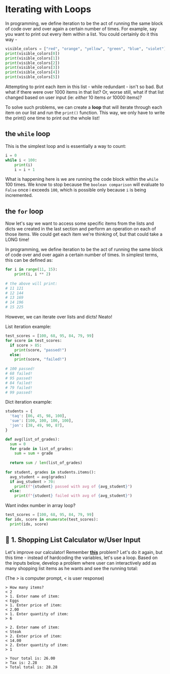 <!---
{"next": "Topics/pandas.md","title": "Loops"}
-->

# Iterating with Loops

In programming, we define iteration to be the act of running the same block of code over and over again a certain number of times. For example, say you want to print out every item within a list. You could certainly do it this way -

```python
visible_colors = ["red", "orange", "yellow", "green", "blue", "violet"]
print(visible_colors[0])
print(visible_colors[1])
print(visible_colors[2])
print(visible_colors[3])
print(visible_colors[4])
print(visible_colors[5])
```

Attempting to print each item in this list - while redundant - isn't so bad. But what if there were over 1000 items in that list? Or, worse still, what if that list changed based on user input (ie: *either* 10 items *or* 10000 items)?

To solve such problems, we can create a **loop** that will iterate through each item on our list and run the `print()` function. This way, we only have to write the print() one time to print out the whole list!

## the `while` loop

This is the simplest loop and is essentially a way to count:

```python
i = 0
while i < 100:
	print(i)
	i = i + 1
```

What is happening here is we are running the code block within the `while` 100 times. We know to stop because the `boolean comparison` will evaluate to `False` once i exceeds `100`, which is possible only because `i` is being incremented.

## the `for` loop

Now let's say we want to access some specific items from the lists and dicts we created in the last section and perform an operation on each of those items. We could get each item we're thinking of, but that could take a LONG time! 

In programming, we define iteration to be the act of running the same block of code over and over again a certain number of times. In simplest terms, this can be defined as:

```python
for i in range(11, 15):
    print(i, i ** 2)
    
# the above will print:
# 11 121
# 12 144
# 13 169
# 14 196
# 15 225
```

However, we can iterate over lists and dicts! Neato!

List iteration example:

```python
test_scores = [100, 68, 95, 84, 79, 99]
for score in test_scores:
  if score > 85:
    print(score, "passed!")
  else:
    print(score, "failed!")
    
# 100 passed!
# 68 failed!
# 95 passed!
# 84 failed!
# 79 failed!
# 99 passed!

```

Dict iteration example:

```python
students = {
  'taq': [86, 45, 98, 100],
  'sue': [100, 100, 100, 100],
  'jon': [38, 49, 90, 87],
}

def avg(list_of_grades):
  sum = 0
  for grade in list_of_grades:
    sum = sum + grade
  
  return sum / len(list_of_grades)
  
for student, grades in students.items():
  avg_student = avg(grades)
  if avg_student > 70:
    print(f"{student} passed with avg of {avg_student}")
  else:
    print(f"{student} failed with avg of {avg_student}")
```

Want index number in array loop?

```python
test_scores = [100, 68, 95, 84, 79, 99]
for idx, score in enumerate(test_scores):
  print(idx, score)
```



## 🚗 1. Shopping List Calculator w/User Input

Let's improve our calculator! Remember **[this](basic_data_types.md#-practice-shopping-list-calculator-i)** problem? Let's do it again, but this time - instead of hardcoding the variables, let's use a loop. Based on the inputs below, develop a problem where user can interactively add as many shopping list items as he wants and see the running total:

(The *>* is computer prompt, *<* is user response)

```text
> How many items?
< 2
> 1. Enter name of item:
< Eggs
> 1. Enter price of item:
< 2.00
> 1. Enter quantity of item:
> 6

> 2. Enter name of item:
< Steak
> 2. Enter price of item:
< 14.00
> 2. Enter quantity of item:
> 1

> Your total is: 26.00
> Tax is: 2.28
> Total total is: 28.28

```
